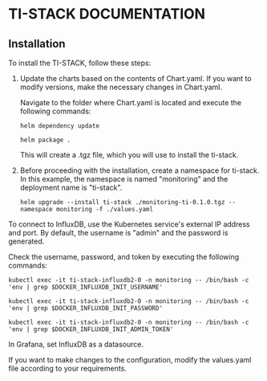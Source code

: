 # TI-STACK DOCUMENTATION

## Installation
To install the TI-STACK, follow these steps:

1. Update the charts based on the contents of Chart.yaml. If you want to modify versions, make the necessary changes in Chart.yaml.

   Navigate to the folder where Chart.yaml is located and execute the following commands:
   
   ```shell
   helm dependency update
   ```
   ```shell
   helm package .
   ```
   
   This will create a .tgz file, which you will use to install the ti-stack.

2. Before proceeding with the installation, create a namespace for ti-stack. In this example, the namespace is named "monitoring" and the deployment name is "ti-stack".

   ```shell
   helm upgrade --install ti-stack ./monitoring-ti-0.1.0.tgz --namespace monitoring -f ./values.yaml
   ```

To connect to InfluxDB, use the Kubernetes service's external IP address and port. By default, the username is "admin" and the password is generated.

Check the username, password, and token by executing the following commands:

```shell
kubectl exec -it ti-stack-influxdb2-0 -n monitoring -- /bin/bash -c 'env | grep $DOCKER_INFLUXDB_INIT_USERNAME'
```
```shell
kubectl exec -it ti-stack-influxdb2-0 -n monitoring -- /bin/bash -c 'env | grep $DOCKER_INFLUXDB_INIT_PASSWORD'
```
```shell
kubectl exec -it ti-stack-influxdb2-0 -n monitoring -- /bin/bash -c 'env | grep $DOCKER_INFLUXDB_INIT_ADMIN_TOKEN'
```

In Grafana, set InfluxDB as a datasource.

If you want to make changes to the configuration, modify the values.yaml file according to your requirements.
